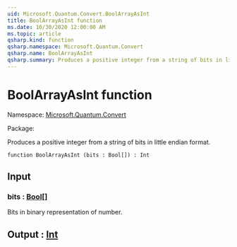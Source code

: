 ```yaml
---
uid: Microsoft.Quantum.Convert.BoolArrayAsInt
title: BoolArrayAsInt function
ms.date: 10/30/2020 12:00:00 AM
ms.topic: article
qsharp.kind: function
qsharp.namespace: Microsoft.Quantum.Convert
qsharp.name: BoolArrayAsInt
qsharp.summary: Produces a positive integer from a string of bits in little endian format.
---
```


# BoolArrayAsInt function

Namespace: [Microsoft.Quantum.Convert](xref:Microsoft.Quantum.Convert)

Package: [](https://nuget.org/packages/)


Produces a positive integer from a string of bits in little endian format.

```qsharp
function BoolArrayAsInt (bits : Bool[]) : Int
```


## Input

### bits : [Bool](xref:microsoft.quantum.lang-ref.bool)[]

Bits in binary representation of number.



## Output : [Int](xref:microsoft.quantum.lang-ref.int)


